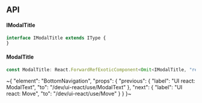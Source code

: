 

## API

#### IModalTitle

```ts
interface IModalTitle extends IType {
}
```

#### ModalTitle

```ts
const ModalTitle: React.ForwardRefExoticComponent<Omit<IModalTitle, "ref"> & React.RefAttributes<unknown>>;
```


~{
  "element": "BottomNavigation",
  "props": {
    "previous": {
      "label": "UI react: ModalText",
      "to": "/dev/ui-react/use/ModalText"
    },
    "next": {
      "label": "UI react: Move",
      "to": "/dev/ui-react/use/Move"
    }
  }
}~
